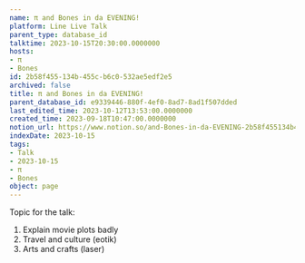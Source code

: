 ```yaml
---
name: π and Bones in da EVENING!
platform: Line Live Talk
parent_type: database_id
talktime: 2023-10-15T20:30:00.0000000
hosts:
- π
- Bones
id: 2b58f455-134b-455c-b6c0-532ae5edf2e5
archived: false
title: π and Bones in da EVENING!
parent_database_id: e9339446-880f-4ef0-8ad7-8ad1f507dded
last_edited_time: 2023-10-12T13:53:00.0000000
created_time: 2023-09-18T10:47:00.0000000
notion_url: https://www.notion.so/and-Bones-in-da-EVENING-2b58f455134b455cb6c0532ae5edf2e5
indexDate: 2023-10-15
tags:
- Talk
- 2023-10-15
- π
- Bones
object: page
---
```


Topic for the talk:
1. Explain movie plots  badly 
2. Travel and culture (eotik)
3. Arts and crafts (laser)

























